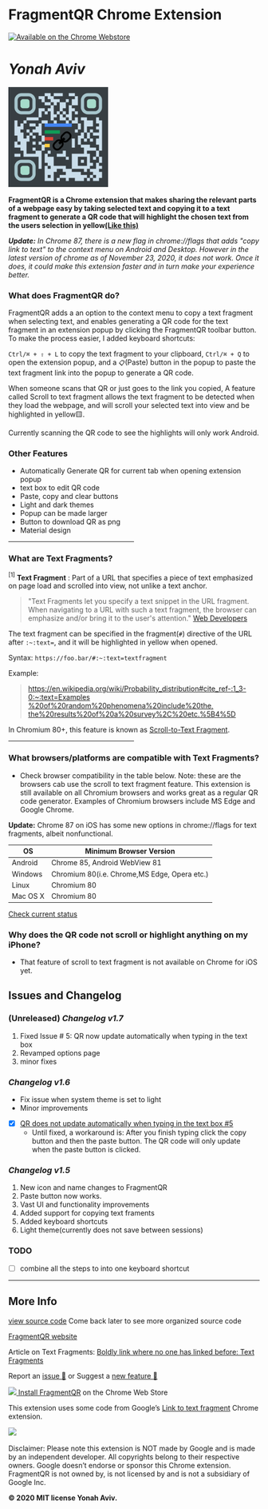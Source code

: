 # FragmentQR Chrome Extension
 <a href="https://bit.ly/GetFragmentedQR" class="btn" title="Get it on the Chrome Web Store" padding="0">
   <img src="https://developer.chrome.com/webstore/images/ChromeWebStore_Badge_v2_496x150.png" width="400px" alt="Available on the Chrome Webstore">
</a>
   
# *Yonah Aviv*

<img src="FragmentedQR 2/img/qr-code (2).png" width ="200px" alt="FragmentQR v2.0 Logo">

**FragmentQR is a Chrome extension that makes sharing the relevant parts of a webpage easy by taking selected text and copying it to a text fragment to generate a QR code that will highlight the chosen text from the users selection in yellow[(Like this)](https://example.com/#:~:text=this,-domain%20in)** 

***Update:** In Chrome 87, there is a new flag in chrome://flags that adds "copy link to text" to the context menu on Android and Desktop. However in the latest version of chrome as of November 23, 2020, it does not work. Once it does, it could make this extension faster and in turn make your experience better.*

### What does FragmentQR do?

FragmentQR adds a an option to the context menu to copy a text fragment when selecting text, and enables generating a QR code for the text fragment in an extension popup by clicking the FragmentQR toolbar button.
 To make the process easier, I added keyboard shortcuts:

```Ctrl/⌘ + ⇧ + L``` to copy the text fragment to your clipboard,  ```Ctrl/⌘ + Q``` to open the extension popup, and a ```📋```(Paste) button in the popup to paste the text fragment link into the popup to generate a QR code. 

When someone scans that QR or just goes to the link you copied, A feature called Scroll to text fragment allows the text fragment to be detected when they load the webpage, and will scroll your selected text into view and be highlighted in yellow🟨.

Currently scanning the QR code to see the highlights will only work Android.
### Other Features

+ Automatically Generate QR for current tab when opening extension popup
+ text box to edit QR code
+ Paste, copy and clear buttons
+ Light and dark themes
+ Popup can be made larger
+ Button to download QR as png
+ Material design
 
<hr width=50%>

### **What are Text Fragments?** 

<block class="fragd"><a class="foot" name="myfootnote1"><sup>[1]</sup></a> **Text Fragment** : Part of a URL that specifies a piece of text emphasized on page load and scrolled into view, not unlike a text anchor.
</block>

>    "Text Fragments let you specify a text snippet in the URL fragment. When navigating to a URL with such a text fragment, the browser can emphasize and/or bring it to the user's attention." [Web Developers](HTTPS://web.dev)	

The text fragment can be specified in the fragment(```#```) directive of the URL after ```:~:text=```, and it will be highlighted in yellow when opened.

Syntax: ```https://foo.bar/#:~:text=textfragment```

Example:

>[https://en.wikipedia.org/wiki/Probability_distribution#cite_ref-:1_3-0:~:text=Examples
%20of%20random%20phenomena%20include%20the,
the%20results%20of%20a%20survey%2C%20etc.%5B4%5D](https://en.wikipedia.org/wiki/Probability_distribution#cite_ref-:1_3-0:~:text=Examples%20of%20random%20phenomena%20include%20the,the%20results%20of%20a%20survey%2C%20etc.%5B4%5D)

 In Chromium 80+, this feature is known as <a href="https://github.com/WICG/scroll-to-text-fragment/" title="Scroll-to-Text Fragment on GitHub">Scroll-to-Text Fragment</a>.





<hr width=50%>



### **What browsers/platforms are compatible with Text Fragments?**
- Check browser compatibility in the table below. Note: these are the browsers cab use the scroll to text fragment feature. This extension is still available on all Chromium browsers and works great as a regular QR code generator.
Examples of Chromium browsers include MS Edge and Google Chrome.

**Update:**
Chrome 87 on iOS has some new options in chrome://flags for text fragments, albeit nonfunctional.


|OS |Minimum Browser Version|
|--|--|
|Android| Chrome 85, Android WebView 81|
|Windows|Chromium 80(i.e. Chrome,MS Edge, Opera etc.)|
|Linux| Chromium 80| 
|Mac OS X| Chromium 80|

<a href="https://caniuse.com/url-scroll-to-text-fragment#tab-container:~:text=content%2Dvisibility-,Can%20I%20use" title="Check compatability of scroll to text fragment" target="_blank">Check current status</a>



### **Why does the QR code not scroll or highlight anything on my iPhone?**
+ That feature of scroll to text fragment is not available on Chrome for iOS yet.




## Issues and Changelog

### (Unreleased) _Changelog v1.7_
1. Fixed Issue # 5: QR now update automatically when typing in the text box
2. Revamped options page
3. minor fixes

### _Changelog v1.6_

   - Fix issue when system theme is set to light</li>
   - Minor improvements
 
   - [X] [QR does not update automatically when typing in the text box #5](https://github.com/y330/FragmentQR/issues/5#issue-720348982)
      - Until fixed, a workaround is: After you finish typing click the copy button and then the paste button. The QR code will only update when the paste button is clicked.

   
### _Changelog v1.5_

 <ol>  
  <li>New icon and name changes to FragmentQR</li>
  <li>Paste button now works.</li>
  <li>Vast UI and functionality improvements</li>
  <li>Added support for copying text framents</li>
  <li>Added keyboard shortcuts</li>
  <li>Light theme(currently does not save between sessions)</li>
 </ol>
 
 
### TODO

  - [ ] combine all the steps to into one keyboard shortcut

----

## More Info

[view source code](/FragmentQR)
Come back later to see more organized source code

[FragmentQR website](https://y330.github.io/FragmentQR)

Article on Text Fragments: [Boldly link where no one has linked before: Text Fragments](https://web.dev/text-fragments/#:~:text=Boldly%20link%20where%20no%20one%20has%20linked%20before:%20Text%20Fragments)
 
Report an [issue 🐞](https://github.com/y330/FragmentQR/issues/new?title=Report%20a%20bug&body=%22%3Cdetails%3E%0A%3Csummary%3EDetails%3C/summary%3E%0A%0A-%20Operating%20system*%3A%0A-%20Extension%20version*%3A%20%0A-%20Browser*%3A%0A%0A%3C/details%3E%0A%0A**Steps%20to%20reproduce%20the%20bug**%0A%0A**What%20is%20the%20bug/issue%3F**%0A%0A**Screen%20recording%20or%20screenshot**%0A%0A%22) or Suggest a [new feature 🔮](https://github.com/y330/FragmentQR/issues/new?title=Suggest%20a%20new%20feature%F0%9F%94%AE&body=%23%23%23%20Idea%3A%0A%3E%20your%20idea%20here%0A%0A%23%23%23%20Code%3A%0A%60input%20your%20code%28optional%29%60) 

[![](https://static.wikia.nocookie.net/logopedia/images/c/c5/Google_Chrome_Web_Store_icon_2015.svg/revision/latest/top-crop/width/50/height/50?cb=20190930194931) Install FragmentQR](https://chrome.google.com/webstore/detail/fragmentqr/cabodnfakameckfbbgkciiifempglloj/#:~:text=1) on the Chrome Web Store

This extension uses some code from Google’s <a href="https://chrome.google.com/webstore/detail/link-to-text-fragment/pbcodcjpfjdpcineamnnmbkkmkdpajjg?hl=en">Link to text fragment</a> Chrome extension.

<a href="https://www.paypal.com/cgi-bin/webscr?cmd=_donations&business=CBYMNSA8XYYY2&item_name=To+continue+doing+whatever+I+am+doing&currency_code=CAD&source=url">
 <img src="https://camo.githubusercontent.com/d5d24e33e2f4b6fe53987419a21b203c03789a8f/68747470733a2f2f696d672e736869656c64732e696f2f62616467652f446f6e6174652d50617950616c2d677265656e2e737667" />
</a>

Disclaimer: Please note this extension is NOT made by Google and is made by an independent developer. All copyrights belong to their respective owners. Google doesn’t endorse or sponsor this Chrome extension. FragmentQR is not owned by, is not licensed by and is not a subsidiary of Google Inc.


<b>© 2020 MIT license Yonah Aviv.</b>

